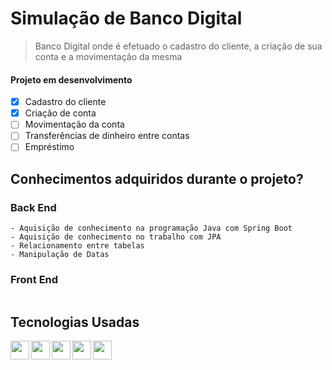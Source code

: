 # Simulação de Banco Digital

> Banco Digital onde é efetuado o cadastro do cliente, a criação de sua conta e a movimentação da mesma

####  Projeto em desenvolvimento
- [x] Cadastro do cliente 
- [x] Criação de conta
- [ ] Movimentação da conta
- [ ] Transferências de dinheiro entre contas
- [ ] Empréstimo

## Conhecimentos adquiridos durante o projeto?
### Back End

```
- Aquisição de conhecimento na programação Java com Spring Boot
- Aquisição de conhecimento no trabalho com JPA
- Relacionamento entre tabelas
- Manipulação de Datas
```

### Front End

```

```

## Tecnologias Usadas
 <a href="#"><img src="https://github.com/manzano-pje/imagens/blob/master/monochrome_large.png"  align="left" height="30em"/></a>
 <a href="#"><img src="https://cdn.jsdelivr.net/gh/devicons/devicon/icons/intellij/intellij-original.svg"  align="left" height="30em"/></a>
 <a href="#"><img src="https://cdn.jsdelivr.net/gh/devicons/devicon/icons/java/java-original.svg"  align="left" height="30em" /></a>
 <a href="#"><img src="https://cdn.jsdelivr.net/gh/devicons/devicon/icons/mysql/mysql-plain.svg"  align="left" height="30em"/></a>
 <a href="#"><img src="https://cdn.jsdelivr.net/gh/devicons/devicon/icons/spring/spring-original.svg"  align="left" height="30em"/></a>      
<br>
